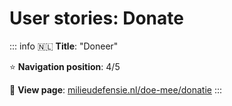 # User stories: Donate

::: info
🇳🇱 **Title**: "Doneer"

⭐️ **Navigation position**: 4/5

🔗 **View page**: [milieudefensie.nl/doe-mee/donatie](https://milieudefensie.nl/doe-mee/donatie)
:::
